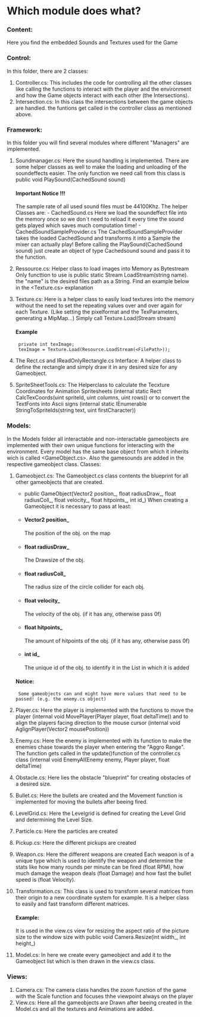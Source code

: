 # Which module does what?

### Content:
Here you find the embedded Sounds and Textures used for the Game

### Control:
In this folder, there are 2 classes:
1. Controller.cs: 
    This includes the code for controlling all the other classes like calling the functions to interact with the player and the environment and how the Game objects interact with each other (the Intersections).
2. Intersection.cs:
    In this class the intersections between the game objects are handled. the funtions get called in the controller class as mentioned above.
### Framework:
In this folder you will find several modules where different "Managers" are implemented.
1. Soundmanager.cs:
    Here the sound handling is implemented. There are some helper classes as well to make the loading and unloading of the soundeffects easier.
    The only function we need call from this class is public void PlaySound(CachedSound sound)
    #### Important Notice !!!
    The sample rate of all used sound files must be 44100Khz.
    The helper Classes are:
        - CachedSound.cs
            Here we load the soundeffect file into the memory once so we don`t need to reload it every time the sound gets played which saves much computation time!
        - CachedSoundSampleProvider.cs
        The CachedSoundSampleProvider takes the loaded CachedSound and transforms it into a Sample the mixer can actually play!
        Before calling the PlaySound(CachedSound sound) just create an object of type Cachedsound sound and pass it to the function.
2. Ressource.cs:
    Helper class to load images into Memory as Bytestream
    Only functtion to use is public static Stream LoadStream(string name). the "name" is the desired files path as a String. Find an example below in the <Texture.cs> explanation

3. Texture.cs:
    Here is a helper class to easily load textures into the memory without the need to set the repeating values over and over again for each Texture. (Like setting the pixelformat and the TexParameters, generating a MipMap...) Simply call Texture.Load(Stream stream)
    #### Example       
        private int texImage;
        texImage = Texture.Load(Resource.LoadStream(<FilePath>));

4. The Rect.cs and IReadOnlyRectangle.cs Interface:
    A helper class to define the rectangle and simply draw it in any desired size for any Gameobject.
5. SpriteSheetTools.cs:
    The Helperclass to calculate the Tecxture Coordinates for Animation Spritesheets 
    (internal static Rect CalcTexCoords(uint spriteId, uint columns, uint rows))
    or to convert the TextFonts into Ascii signs 
    (internal static IEnumerable<uint> StringToSpriteIds(string text, uint firstCharacter))

### Models:
In the Models folder all interactable and non-interactable gameobjects are implemented with their own unique functions for interacting with the environment.
Every model has the same base object from which it inherits wich is called  <GameObject.cs>.
Also the gamesounds are added in the respective gameobject class.
Classes:
1. Gameobject.cs:
    The Gameobject.cs class contents the blueprint for all other gameobjects that are created.
    - public GameObject(Vector2 position_, float radiusDraw_, float radiusColl_, float velocity_, float hitpoints_, int id_)
    When creating a Gameobject it is necessary to pass at least:
    - #### Vector2 position_
        The position of the obj. on the map 
    - #### float radiusDraw_
        The Drawsize of the obj.
    - #### float radiusColl_
        The radius size of the circle collider for each obj.
    - #### float velocity_    
        The velocity of the obj. (if it has any, otherwise pass 0f)
    - #### float hitpoints_
        The amount of hitpoints of the obj. (if it has any, otherwise pass 0f)
    - #### int id_ 
        The unique id of the obj. to identify it in the List in which it is added
        
    #### Notice:
        Some gameobjects can and might have more values that need to be passed! (e.g. the enemy.cs object)

2. Player.cs:
    Here the player is implemented with the functions to move the player (internal void MovePlayer(Player player, float deltaTime)) and  to align the players facing direction to the mouse cursor (internal void AglignPlayer(Vector2 mousePosition))
3. Enemy.cs:
    Here the enemy is implemented with its function to make the enemies chase towards the player when entering the "Aggro Range". The function gets called in the update()function of the controller.cs class (internal void EnemyAI(Enemy enemy, Player player, float deltaTime)
4. Obstacle.cs:
    Here lies the obstacle "blueprint" for creating obstacles of a desired size.
5. Bullet.cs:
    Here the bullets are created and the Movement function is implemented for moving the bullets after beeing fired.
6. LevelGrid.cs:
    Here the Levelgrid is defined for creating the Level Grid and determining the Level Size.
7. Particle.cs:
     Here the particles are created
8. Pickup.cs:
    Here the different pickups are created
9. Weapon.cs:
    Here the different weapons are created
    Each weapon is of a unique type which is used to identify the weapon and determine the stats like how many rounds per minute can be fired (float RPM), how much damage the weapon deals (float Damage) and how fast the bullet speed is (float Velocity).
10. Transformation.cs:
    This class is used to transform several matrices from their origin to a new coordinate system for example.
    It is a helper class to easily and fast transform different matrices. 
    #### Example:
    It is used in the view.cs view for resizing the aspect ratio of the picture size to the window size with public void Camera.Resize(int width_, int height_)
11. Model.cs:
    In here we create every gameobject and add it to the Gameobject list which is then drawn in the view.cs class. 

### Views:
1. Camera.cs:
    The camera class handles the zoom function of the game with the Scale function and focuses thhe viewpoint always on the player
2. View.cs:
    Here all the gameobjects are Drawn after beeing created in the Model.cs and all the textures and Animations are added.